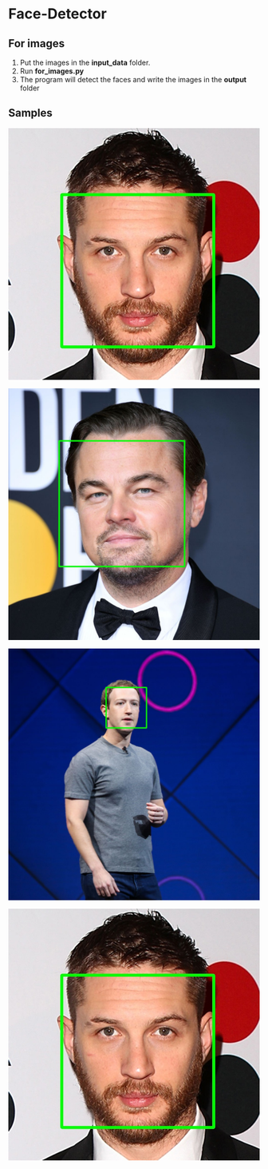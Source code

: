 # Face-Detector


## For images
1. Put the images in the **input_data** folder.
2. Run **for_images.py**
3. The program will detect the faces and write the images in the **output** folder


## Samples
![](output/tom_hardy.jpg)


![](output/dicaprio.jpg)


![](output/mark_zuckerberg.jpg)


![](output/tom_hardy.jpg)
